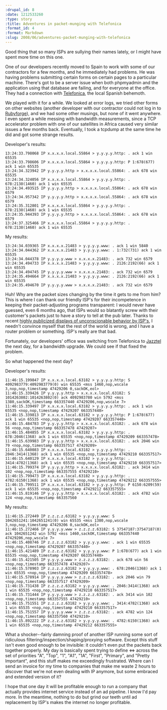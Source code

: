 ```yaml
--- 
:drupal_id: 8
:date: 1212533260
:type: story
:title: Adventures in packet-munging with Telefonica
:format_id: 4
:format: Markdown
:slug: 2008/06/adventures-packet-munging-with-telefonica
---
```

Good thing that so many ISPs are sullying their names lately, or I might have spent more time on this one.

One of our developers recently moved to Spain to work with some of our contractors for a few months, and he immediately had problems.  He was having problems submitting certain forms on certain pages to a particular machine.  There's got to be a server issue when both phpmyadmin and the application using that database are failing, and for everyone at the office.  They had a connection with [Telefonica](http://telefonica.es), the local Spanish behemoth.

We played with it for a while.  We looked at error logs, we tried other forms on other websites (another developer with our contractor could not log in to [Rubyforge](rubyforge.org)), and we had some other musings, but none of it went anywhere.  I even spent a while messing with bandwidth measurements, since a TCP accelerator problem with one of our satellites in Africa caused very similar issues a few months back.  Eventually, I took a tcpdump at the same time he did and got some strange results.

Developer's results:

    13:24:33.798068 IP x.x.x.x.local.55864 > y.y.y.y.http: . ack 1 win 65535
    13:24:33.798606 IP x.x.x.x.local.55864 > y.y.y.y.http: P 1:678(677) ack 1 win 65535
    13:24:34.323942 IP y.y.y.y.http > x.x.x.x.local.55864: . ack 678 win 65535
    13:24:34.324056 IP x.x.x.x.local.55864 > y.y.y.y.http: . 678:2138(1460) ack 1 win 65535
    13:24:34.493515 IP y.y.y.y.http > x.x.x.x.local.55864: . ack 678 win 6579
    13:24:34.957342 IP y.y.y.y.http > x.x.x.x.local.55864: . ack 678 win 6579
    13:24:35.312801 IP x.x.x.x.local.55864 > y.y.y.y.http: . 678:2138(1460) ack 1 win 65535
    13:24:35.944393 IP y.y.y.y.http > x.x.x.x.local.55864: . ack 678 win 6579
    13:24:37.325466 IP x.x.x.x.local.55864 > y.y.y.y.http: . 678:2138(1460) ack 1 win 65535

My results:

    13:24:34.039365 IP x.x.x.x.21483 > y.y.y.y.www: . ack 1 win 5840
    13:24:34.044362 IP x.x.x.x.21483 > y.y.y.y.www: . 1:732(731) ack 1 win 65535
    13:24:34.044378 IP y.y.y.y.www > x.x.x.x.21483: . ack 732 win 6579
    13:24:34.494733 IP x.x.x.x.21483 > y.y.y.y.www: . 2126:2192(66) ack 1 win 65535
    13:24:34.494745 IP y.y.y.y.www > x.x.x.x.21483: . ack 732 win 6579
    13:24:35.494664 IP x.x.x.x.21483 > y.y.y.y.www: . 2126:2192(66) ack 1 win 65535
    13:24:35.494670 IP y.y.y.y.www > x.x.x.x.21483: . ack 732 win 6579


Huh!  Why are the packet sizes changing by the time it gets to me from him?  This is where I can thank our friendly ISP's for their incompetence in keeping their packet-adjusting programs transparent: I would never have guessed, even 6 months ago, that ISPs would so blatantly screw with their customer's packets just to have a story to tell at the pub later.  Thanks to recent [highly publicized displays of unconscionable behavior by ISP's](http://www.wikileaks.org/wiki/British_Telecom_Phorm_Page_Sense_External_Validation_report), I needn't convince myself that the rest of the world is wrong, and I have a router problem or something.  ISP's really are that bad.

Fortunately, our developers' office was switching from Telefonica to [Jazztel](jazztel.com) the next day, for a bandwidth upgrade.  We could see if that fixed the problem. 

So what happened the next day?

Developer's results:

    11:46:15.199847 IP x.x.x.x.local.63182 > y.y.y.y.http: S 4092983779:4092983779(0) win 65535 <mss 1460,nop,wscale 3,nop,nop,timestamp 47429206 0,sackOK,eol>
    11:46:15.339426 IP y.y.y.y.http > x.x.x.x.local.63182: S 1014263802:1014263802(0) ack 4092983780 win 5792 <mss 1380,sackOK,timestamp 663357440 47429206,nop,wscale 7>
    11:46:15.339497 IP x.x.x.x.local.63182 > y.y.y.y.http: . ack 1 win 65535 <nop,nop,timestamp 47429207 663357440>
    11:46:15.339813 IP x.x.x.x.local.63182 > y.y.y.y.http: P 1:678(677) ack 1 win 65535 <nop,nop,timestamp 47429207 663357440>
    11:46:15.484783 IP y.y.y.y.http > x.x.x.x.local.63182: . ack 678 win 56 <nop,nop,timestamp 663357478 47429207>
    11:46:15.484855 IP x.x.x.x.local.63182 > y.y.y.y.http: . 678:2046(1368) ack 1 win 65535 <nop,nop,timestamp 47429209 663357478>
    11:46:15.639983 IP y.y.y.y.http > x.x.x.x.local.63182: . ack 2046 win 79 <nop,nop,timestamp 663357517 47429209>
    11:46:15.640083 IP x.x.x.x.local.63182 > y.y.y.y.http: . 2046:3414(1368) ack 1 win 65535 <nop,nop,timestamp 47429210 663357517>
    11:46:15.640129 IP x.x.x.x.local.63182 > y.y.y.y.http: . 3414:4782(1368) ack 1 win 65535 <nop,nop,timestamp 47429210 663357517>
    11:46:15.799374 IP y.y.y.y.http > x.x.x.x.local.63182: . ack 3414 win 102 <nop,nop,timestamp 663357555 47429210>
    11:46:15.799473 IP x.x.x.x.local.63182 > y.y.y.y.http: . 4782:6150(1368) ack 1 win 65535 <nop,nop,timestamp 47429212 663357555>
    11:46:15.799511 IP x.x.x.x.local.63182 > y.y.y.y.http: P 6150:6209(59) ack 1 win 65535 <nop,nop,timestamp 47429212 663357555>
    11:46:15.819146 IP y.y.y.y.http > x.x.x.x.local.63182: . ack 4782 win 124 <nop,nop,timestamp 663357560

My results:

    11:46:15.272449 IP z.z.z.z.63182 > y.y.y.y.www: S 1042651241:1042651241(0) win 65535 <mss 1380,nop,wscale 3,nop,nop,timestamp 47429206 0,sackOK,eol>
    11:46:15.272466 IP y.y.y.y.www > z.z.z.z.63182: S 37547187:37547187(0) ack 1042651242 win 5792 <mss 1460,sackOK,timestamp 663357440 47429206,nop,wscale 7>
    11:46:15.408746 IP z.z.z.z.63182 > y.y.y.y.www: . ack 1 win 65535 <nop,nop,timestamp 47429207 663357440>
    11:46:15.421489 IP z.z.z.z.63182 > y.y.y.y.www: P 1:678(677) ack 1 win 65535 <nop,nop,timestamp 47429207 663357440>
    11:46:15.421505 IP y.y.y.y.www > z.z.z.z.63182: . ack 678 win 56 <nop,nop,timestamp 663357478 47429207>
    11:46:15.578903 IP z.z.z.z.63182 > y.y.y.y.www: . 678:2046(1368) ack 1 win 65535 <nop,nop,timestamp 47429209 663357478>
    11:46:15.578914 IP y.y.y.y.www > z.z.z.z.63182: . ack 2046 win 79 <nop,nop,timestamp 663357517 47429209>
    11:46:15.731438 IP z.z.z.z.63182 > y.y.y.y.www: . 2046:3414(1368) ack 1 win 65535 <nop,nop,timestamp 47429210 663357517>
    11:46:15.731444 IP y.y.y.y.www > z.z.z.z.63182: . ack 3414 win 102 <nop,nop,timestamp 663357555 47429210>
    11:46:15.751551 IP z.z.z.z.63182 > y.y.y.y.www: . 3414:4782(1368) ack 1 win 65535 <nop,nop,timestamp 47429210 663357517>
    11:46:15.751557 IP y.y.y.y.www > z.z.z.z.63182: . ack 4782 win 124 <nop,nop,timestamp 663357560 47429210>
    11:46:15.892222 IP z.z.z.z.63182 > y.y.y.y.www: . 4782:6150(1368) ack 1 win 65535 <nop,nop,timestamp 47429212 663357555>

What a shocker--fairly damning proof of another ISP running some sort of ridiculous filtering/inspection/shaping/proxying software.  Except this stuff isn't even good enough to be invisible: it couldn't even put the packets back together properly.  My day is basically spent trying to define <=> across the set of priorities "A", "Top", "1", "A1", "1A", "First", "Primary", and "Pretty Important", and this stuff makes me exceedingly frustrated.  Where can I send an invoice for my time to companies that make me waste 2 hours to discover that we're not even dealing with IP anymore, but some embraced and extended version of it?

I hope that one day it will be profitable enough to run a company that actually provides internet service instead of an ad pipeline.  I know I'd pay more.  In the meantime, nothing to do but grind our teeth until ad replacement by ISP's makes the internet no longer profitable.
<!--break-->
